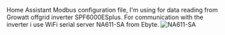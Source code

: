 Home Assistant Modbus configuration file, I'm using for data reading from Growatt offgrid inverter SPF6000ESplus.
For communication with the inverter i use WiFi serial server NA611-SA from Ebyte.
![NA611-SA](https://github.com/user-attachments/assets/f339f7ef-0792-4160-ade2-727260d7e2a8)
